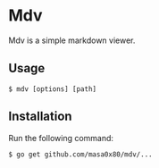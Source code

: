 # Mdv

Mdv is a simple markdown viewer.

## Usage

```
$ mdv [options] [path]
```

## Installation

Run the following command:

```
$ go get github.com/masa0x80/mdv/...
```
